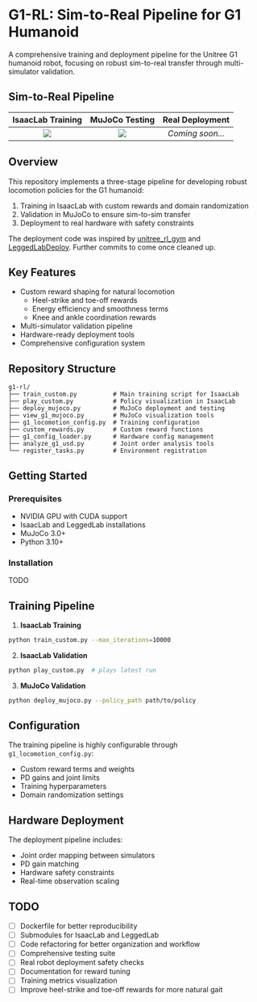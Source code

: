 # G1-RL: Sim-to-Real Pipeline for G1 Humanoid

A comprehensive training and deployment pipeline for the Unitree G1 humanoid robot, focusing on robust sim-to-real transfer through multi-simulator validation.

## Sim-to-Real Pipeline

| **IsaacLab Training** | **MuJoCo Testing** | **Real Deployment** |
|:---------------------:|:------------------:|:-------------------:|
| ![](images/isaaclab_flat_g1.gif) | ![](images/mujoco_sim_sim_test_flat_g1.gif) | *Coming soon...* |



## Overview

This repository implements a three-stage pipeline for developing robust locomotion policies for the G1 humanoid:
1. Training in IsaacLab with custom rewards and domain randomization
2. Validation in MuJoCo to ensure sim-to-sim transfer
3. Deployment to real hardware with safety constraints

The deployment code was inspired by [unitree_rl_gym](https://github.com/unitreerobotics/unitree_rl_gym) and [LeggedLabDeploy](https://github.com/Hellod035/LeggedLabDeploy). Further commits to come once cleaned up.

## Key Features

- Custom reward shaping for natural locomotion
  - Heel-strike and toe-off rewards
  - Energy efficiency and smoothness terms
  - Knee and ankle coordination rewards
- Multi-simulator validation pipeline
- Hardware-ready deployment tools
- Comprehensive configuration system

## Repository Structure

```
g1-rl/
├── train_custom.py          # Main training script for IsaacLab
├── play_custom.py           # Policy visualization in IsaacLab
├── deploy_mujoco.py         # MuJoCo deployment and testing
├── view_g1_mujoco.py        # MuJoCo visualization tools
├── g1_locomotion_config.py  # Training configuration
├── custom_rewards.py        # Custom reward functions
├── g1_config_loader.py      # Hardware config management
├── analyze_g1_usd.py        # Joint order analysis tools
└── register_tasks.py        # Environment registration
```

## Getting Started

### Prerequisites

- NVIDIA GPU with CUDA support
- IsaacLab and LeggedLab installations
- MuJoCo 3.0+
- Python 3.10+

### Installation

TODO

## Training Pipeline

1. **IsaacLab Training**
```bash
python train_custom.py --max_iterations=10000
```

2. **IsaacLab Validation**
```bash
python play_custom.py  # plays latest run
```

3. **MuJoCo Validation**
```bash
python deploy_mujoco.py --policy_path path/to/policy
```

## Configuration

The training pipeline is highly configurable through `g1_locomotion_config.py`:
- Custom reward terms and weights
- PD gains and joint limits
- Training hyperparameters
- Domain randomization settings

## Hardware Deployment

The deployment pipeline includes:
- Joint order mapping between simulators
- PD gain matching
- Hardware safety constraints
- Real-time observation scaling

## TODO

- [ ] Dockerfile for better reproducibility
- [ ] Submodules for IsaacLab and LeggedLab
- [ ] Code refactoring for better organization and workflow
- [ ] Comprehensive testing suite
- [ ] Real robot deployment safety checks
- [ ] Documentation for reward tuning
- [ ] Training metrics visualization
- [ ] Improve heel-strike and toe-off rewards for more natural gait
